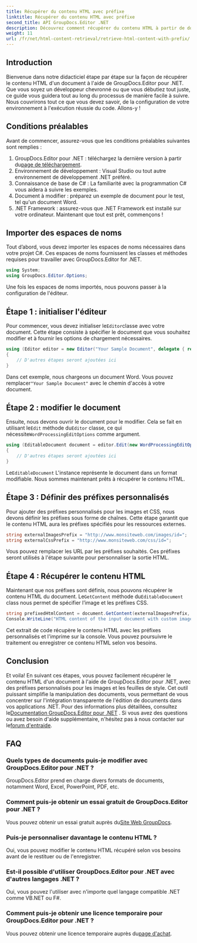 ```yaml
---
title: Récupérer du contenu HTML avec préfixe
linktitle: Récupérer du contenu HTML avec préfixe
second_title: API GroupDocs.Editor .NET
description: Découvrez comment récupérer du contenu HTML à partir de documents à l'aide de GroupDocs.Editor pour .NET avec des préfixes personnalisés pour les images et les feuilles de style. Guide étape par étape inclus.
weight: 11
url: /fr/net/html-content-retrieval/retrieve-html-content-with-prefix/
---
```

## Introduction
Bienvenue dans notre didacticiel étape par étape sur la façon de récupérer le contenu HTML d'un document à l'aide de GroupDocs.Editor pour .NET. Que vous soyez un développeur chevronné ou que vous débutiez tout juste, ce guide vous guidera tout au long du processus de manière facile à suivre. Nous couvrirons tout ce que vous devez savoir, de la configuration de votre environnement à l'exécution réussie du code. Allons-y !
## Conditions préalables
Avant de commencer, assurez-vous que les conditions préalables suivantes sont remplies :
1.  GroupDocs.Editor pour .NET : téléchargez la dernière version à partir du[page de téléchargement](https://releases.groupdocs.com/editor/net/).
2. Environnement de développement : Visual Studio ou tout autre environnement de développement .NET préféré.
3. Connaissance de base de C# : La familiarité avec la programmation C# vous aidera à suivre les exemples.
4. Document à modifier : préparez un exemple de document pour le test, tel qu'un document Word.
5. .NET Framework : assurez-vous que .NET Framework est installé sur votre ordinateur.
Maintenant que tout est prêt, commençons !
## Importer des espaces de noms
Tout d’abord, vous devez importer les espaces de noms nécessaires dans votre projet C#. Ces espaces de noms fournissent les classes et méthodes requises pour travailler avec GroupDocs.Editor for .NET.
```csharp
using System;
using GroupDocs.Editor.Options;
```
Une fois les espaces de noms importés, nous pouvons passer à la configuration de l'éditeur.
## Étape 1 : initialiser l'éditeur
 Pour commencer, vous devez initialiser le`Editor`classe avec votre document. Cette étape consiste à spécifier le document que vous souhaitez modifier et à fournir les options de chargement nécessaires.
```csharp
using (Editor editor = new Editor("Your Sample Document", delegate { return new WordProcessingLoadOptions(); }))
{
    // D'autres étapes seront ajoutées ici
}
```
 Dans cet exemple, nous chargeons un document Word. Vous pouvez remplacer`"Your Sample Document"` avec le chemin d'accès à votre document.
## Étape 2 : modifier le document
 Ensuite, nous devons ouvrir le document pour le modifier. Cela se fait en utilisant le`Edit` méthode du`Editor` classe, ce qui nécessite`WordProcessingEditOptions` comme argument.
```csharp
using (EditableDocument document = editor.Edit(new WordProcessingEditOptions()))
{
    // D'autres étapes seront ajoutées ici
}
```
 Le`EditableDocument` L'instance représente le document dans un format modifiable. Nous sommes maintenant prêts à récupérer le contenu HTML.
## Étape 3 : Définir des préfixes personnalisés
Pour ajouter des préfixes personnalisés pour les images et CSS, nous devons définir les préfixes sous forme de chaînes. Cette étape garantit que le contenu HTML aura les préfixes spécifiés pour les ressources externes.
```csharp
string externalImagesPrefix = "http://www.monsiteweb.com/images/id=";
string externalCssPrefix = "http://www.monsiteweb.com/css/id=";
```
Vous pouvez remplacer les URL par les préfixes souhaités. Ces préfixes seront utilisés à l'étape suivante pour personnaliser la sortie HTML.
## Étape 4 : Récupérer le contenu HTML
Maintenant que nos préfixes sont définis, nous pouvons récupérer le contenu HTML du document. Le`GetContent` méthode du`EditableDocument` class nous permet de spécifier l’image et les préfixes CSS.
```csharp
string prefixedHtmlContent = document.GetContent(externalImagesPrefix, externalCssPrefix);
Console.WriteLine("HTML content of the input document with custom image and stylesheet prefixes: {0}", prefixedHtmlContent);
```
Cet extrait de code récupère le contenu HTML avec les préfixes personnalisés et l'imprime sur la console. Vous pouvez poursuivre le traitement ou enregistrer ce contenu HTML selon vos besoins.
## Conclusion
Et voila! En suivant ces étapes, vous pouvez facilement récupérer le contenu HTML d'un document à l'aide de GroupDocs.Editor pour .NET, avec des préfixes personnalisés pour les images et les feuilles de style. Cet outil puissant simplifie la manipulation des documents, vous permettant de vous concentrer sur l'intégration transparente de l'édition de documents dans vos applications .NET.
 Pour des informations plus détaillées, consultez le[Documentation GroupDocs.Editor pour .NET](https://tutorials.groupdocs.com/editor/net/) . Si vous avez des questions ou avez besoin d'aide supplémentaire, n'hésitez pas à nous contacter sur le[forum d'entraide](https://forum.groupdocs.com/c/editor/20).
## FAQ
### Quels types de documents puis-je modifier avec GroupDocs.Editor pour .NET ?
GroupDocs.Editor prend en charge divers formats de documents, notamment Word, Excel, PowerPoint, PDF, etc.
### Comment puis-je obtenir un essai gratuit de GroupDocs.Editor pour .NET ?
 Vous pouvez obtenir un essai gratuit auprès du[Site Web GroupDocs](https://releases.groupdocs.com/).
### Puis-je personnaliser davantage le contenu HTML ?
Oui, vous pouvez modifier le contenu HTML récupéré selon vos besoins avant de le restituer ou de l'enregistrer.
### Est-il possible d'utiliser GroupDocs.Editor pour .NET avec d'autres langages .NET ?
Oui, vous pouvez l'utiliser avec n'importe quel langage compatible .NET comme VB.NET ou F#.
### Comment puis-je obtenir une licence temporaire pour GroupDocs.Editor pour .NET ?
 Vous pouvez obtenir une licence temporaire auprès du[page d'achat](https://purchase.groupdocs.com/temporary-license/).
